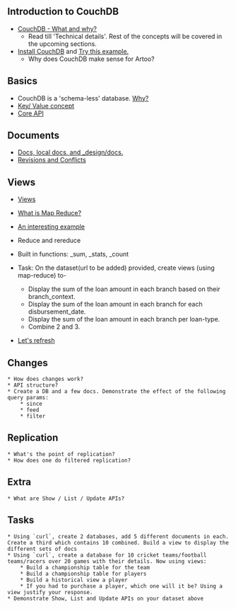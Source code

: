 ## Introduction to CouchDB
* [CouchDB - What and why?](http://www.infoq.com/articles/apache-couchdb-the-definitive-introduction)
	 * Read till 'Technical details'. Rest of the concepts will be covered in the upcoming sections.
* [Install CouchDB](http://couchdb.apache.org/) and [Try this example.](http://guide.couchdb.org/draft/tour.html#go)
	 * Why does CouchDB make sense for Artoo?

## Basics
* CouchDB is a 'schema-less' database. [Why?](http://www.thegeekstuff.com/2014/01/sql-vs-nosql-db/)
* [Key/ Value concept](https://wiki.apache.org/couchdb/Introduction_to_CouchDB_views#Keys_and_values)
* [Core API](http://guide.couchdb.org/draft/api.html#api)

## Documents
* [Docs, local docs, and _design/docs.](http://guide.couchdb.org/draft/design.html#design)
* [Revisions and Conflicts](http://guide.couchdb.org/draft/conflicts.html#conflicts)

## Views
* [Views](http://couchdb.readthedocs.org/en/1.6.1/api/ddoc/views.html#view-options)
* [What is Map Reduce?](http://www.slideshare.net/okurow/couchdb-mapreduce-13321353)
* [An interesting example](http://stevekrenzel.com/finding-friends-with-mapreduce)
* Reduce and rereduce
* Built in functions: _sum, _stats, _count
* Task: On the dataset(url to be added) provided, create views (using map-reduce) to-
    * Display the sum of the loan amount in each branch based on their branch_context.
    * Display the sum of the loan amount in each branch for each disbursement_date.
    * Display the sum of the loan amount in each branch per loan-type.
    * Combine 2 and 3.

* [Let's refresh](http://www.relaxed.tv/#video/0e0aad9d3ff48ed9d29fe32b7918468a)

## Changes
	* How does changes work?
	* API structure?
	* Create a DB and a few docs. Demonstrate the effect of the following query params:
		* since
		* feed
		* filter

## Replication
	* What's the point of replication?
	* How does one do filtered replication?

## Extra
	* What are Show / List / Update APIs?

## Tasks
	* Using `curl`, create 2 databases, add 5 different documents in each. Create a third which contains 10 combined. Build a view to display the different sets of docs
	* Using `curl`, create a database for 10 cricket teams/football teams/racers over 20 games with their details. Now using views:
		* Build a championship table for the team
		* Build a championship table for players
		* Build a historical view a player
		* If you had to purchase a player, which one will it be? Using a view justify your response.
	* Demonstrate Show, List and Update APIs on your dataset above

